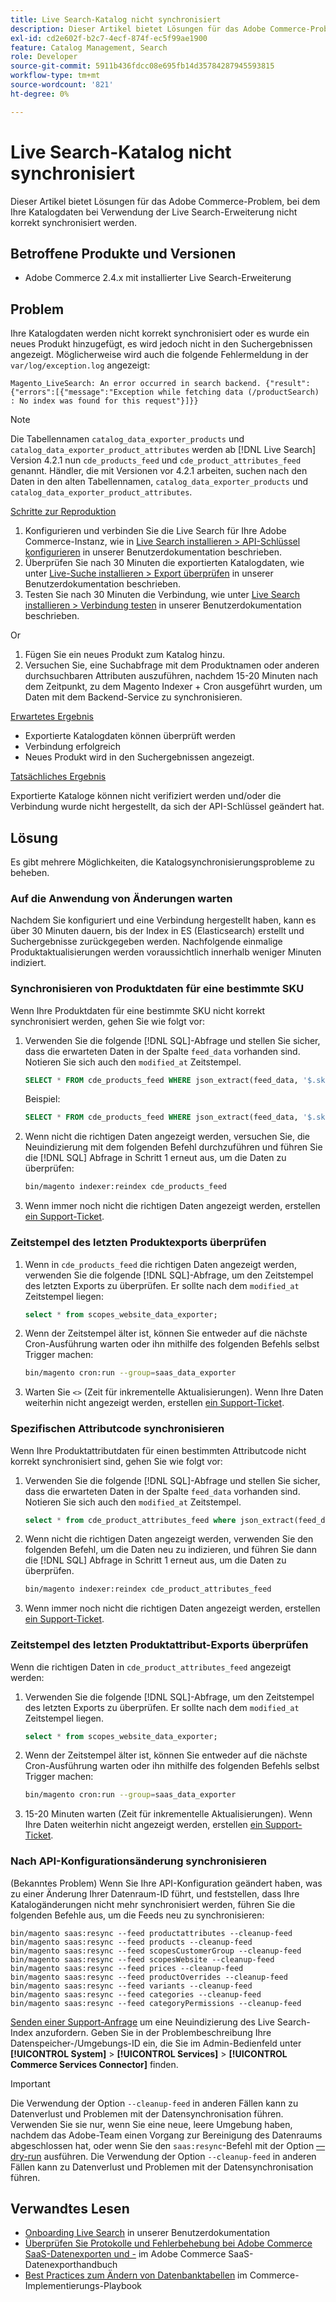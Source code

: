 ```yaml
---
title: Live Search-Katalog nicht synchronisiert
description: Dieser Artikel bietet Lösungen für das Adobe Commerce-Problem, bei dem Ihre Katalogdaten bei Verwendung der Live Search-Erweiterung nicht korrekt synchronisiert werden.
exl-id: cd2e602f-b2c7-4ecf-874f-ec5f99ae1900
feature: Catalog Management, Search
role: Developer
source-git-commit: 5911b436fdcc08e695fb14d35784287945593815
workflow-type: tm+mt
source-wordcount: '821'
ht-degree: 0%

---
```


# Live Search-Katalog nicht synchronisiert

Dieser Artikel bietet Lösungen für das Adobe Commerce-Problem, bei dem Ihre Katalogdaten bei Verwendung der Live Search-Erweiterung nicht korrekt synchronisiert werden.

## Betroffene Produkte und Versionen

* Adobe Commerce 2.4.x mit installierter Live Search-Erweiterung

## Problem

Ihre Katalogdaten werden nicht korrekt synchronisiert oder es wurde ein neues Produkt hinzugefügt, es wird jedoch nicht in den Suchergebnissen angezeigt. Möglicherweise wird auch die folgende Fehlermeldung in der `var/log/exception.log` angezeigt:

`Magento_LiveSearch: An error occurred in search backend. {"result":{"errors":[{"message":"Exception while fetching data (/productSearch) : No index was found for this request"}]}}`

>[!NOTE]
>
>Die Tabellennamen `catalog_data_exporter_products` und `catalog_data_exporter_product_attributes` werden ab [!DNL Live Search] Version 4.2.1 nun `cde_products_feed` und `cde_product_attributes_feed` genannt. Händler, die mit Versionen vor 4.2.1 arbeiten, suchen nach den Daten in den alten Tabellennamen, `catalog_data_exporter_products` und `catalog_data_exporter_product_attributes`.

<u>Schritte zur Reproduktion</u>

1. Konfigurieren und verbinden Sie die Live Search für Ihre Adobe Commerce-Instanz, wie in [Live Search installieren > API-Schlüssel konfigurieren](https://experienceleague.adobe.com/docs/commerce-merchant-services/live-search/onboard/install.html#configure-api-keys) in unserer Benutzerdokumentation beschrieben.
1. Überprüfen Sie nach 30 Minuten die exportierten Katalogdaten, wie unter [Live-Suche installieren > Export überprüfen](https://experienceleague.adobe.com/docs/commerce-merchant-services/live-search/onboard/install.html#verify-export) in unserer Benutzerdokumentation beschrieben.
1. Testen Sie nach 30 Minuten die Verbindung, wie unter [Live Search installieren > Verbindung testen](https://experienceleague.adobe.com/docs/commerce-merchant-services/live-search/onboard/install.html#test-connection) in unserer Benutzerdokumentation beschrieben.

Or

1. Fügen Sie ein neues Produkt zum Katalog hinzu.
1. Versuchen Sie, eine Suchabfrage mit dem Produktnamen oder anderen durchsuchbaren Attributen auszuführen, nachdem 15-20 Minuten nach dem Zeitpunkt, zu dem Magento Indexer + Cron ausgeführt wurden, um Daten mit dem Backend-Service zu synchronisieren.

<u>Erwartetes Ergebnis</u>

* Exportierte Katalogdaten können überprüft werden
* Verbindung erfolgreich
* Neues Produkt wird in den Suchergebnissen angezeigt.

<u>Tatsächliches Ergebnis</u>

Exportierte Kataloge können nicht verifiziert werden und/oder die Verbindung wurde nicht hergestellt, da sich der API-Schlüssel geändert hat.

## Lösung

Es gibt mehrere Möglichkeiten, die Katalogsynchronisierungsprobleme zu beheben.

### Auf die Anwendung von Änderungen warten

Nachdem Sie konfiguriert und eine Verbindung hergestellt haben, kann es über 30 Minuten dauern, bis der Index in ES (Elasticsearch) erstellt und Suchergebnisse zurückgegeben werden. Nachfolgende einmalige Produktaktualisierungen werden voraussichtlich innerhalb weniger Minuten indiziert.

### Synchronisieren von Produktdaten für eine bestimmte SKU

Wenn Ihre Produktdaten für eine bestimmte SKU nicht korrekt synchronisiert werden, gehen Sie wie folgt vor:

1. Verwenden Sie die folgende [!DNL SQL]-Abfrage und stellen Sie sicher, dass die erwarteten Daten in der Spalte `feed_data` vorhanden sind. Notieren Sie sich auch den `modified_at` Zeitstempel.

   ```sql
   SELECT * FROM cde_products_feed WHERE json_extract(feed_data, '$.sku') = '<your_sku>' AND json_extract(feed_data, '$.storeViewCode') = '<your_ store_view_code>';
   ```

   Beispiel:

   ```sql
   SELECT * FROM cde_products_feed WHERE json_extract(feed_data, '$.sku') = '24-MB04' AND json_extract(feed_data, '$.storeViewCode') = 'default';
   ```

1. Wenn nicht die richtigen Daten angezeigt werden, versuchen Sie, die Neuindizierung mit dem folgenden Befehl durchzuführen und führen Sie die [!DNL SQL] Abfrage in Schritt 1 erneut aus, um die Daten zu überprüfen:

   ```bash
   bin/magento indexer:reindex cde_products_feed
   ```

1. Wenn immer noch nicht die richtigen Daten angezeigt werden, erstellen [ ein Support-Ticket](/help/help-center-guide/help-center/magento-help-center-user-guide.md#submit-ticket).

### Zeitstempel des letzten Produktexports überprüfen

1. Wenn in `cde_products_feed` die richtigen Daten angezeigt werden, verwenden Sie die folgende [!DNL SQL]-Abfrage, um den Zeitstempel des letzten Exports zu überprüfen. Er sollte nach dem `modified_at` Zeitstempel liegen:

   ```sql
   select * from scopes_website_data_exporter;
   ```

1. Wenn der Zeitstempel älter ist, können Sie entweder auf die nächste Cron-Ausführung warten oder ihn mithilfe des folgenden Befehls selbst Trigger machen:

   ```bash
   bin/magento cron:run --group=saas_data_exporter
   ```

1. Warten Sie `<>` (Zeit für inkrementelle Aktualisierungen). Wenn Ihre Daten weiterhin nicht angezeigt werden, erstellen [ ein Support-Ticket](/help/help-center-guide/help-center/magento-help-center-user-guide.md#submit-ticket).

### Spezifischen Attributcode synchronisieren

Wenn Ihre Produktattributdaten für einen bestimmten Attributcode nicht korrekt synchronisiert sind, gehen Sie wie folgt vor:

1. Verwenden Sie die folgende [!DNL SQL]-Abfrage und stellen Sie sicher, dass die erwarteten Daten in der Spalte `feed_data` vorhanden sind. Notieren Sie sich auch den `modified_at` Zeitstempel.

   ```sql
   select * from cde_product_attributes_feed where json_extract(feed_data, '$.attributeCode') = '<your_attribute_code>' and store_view_code = '<your_ store_view_code>';
   ```

1. Wenn nicht die richtigen Daten angezeigt werden, verwenden Sie den folgenden Befehl, um die Daten neu zu indizieren, und führen Sie dann die [!DNL SQL] Abfrage in Schritt 1 erneut aus, um die Daten zu überprüfen.

   ```bash
   bin/magento indexer:reindex cde_product_attributes_feed
   ```

1. Wenn immer noch nicht die richtigen Daten angezeigt werden, erstellen [ ein Support-Ticket](/help/help-center-guide/help-center/magento-help-center-user-guide.md#submit-ticket).

### Zeitstempel des letzten Produktattribut-Exports überprüfen

Wenn die richtigen Daten in `cde_product_attributes_feed` angezeigt werden:

1. Verwenden Sie die folgende [!DNL SQL]-Abfrage, um den Zeitstempel des letzten Exports zu überprüfen. Er sollte nach dem `modified_at` Zeitstempel liegen.

   ```sql
   select * from scopes_website_data_exporter;
   ```

1. Wenn der Zeitstempel älter ist, können Sie entweder auf die nächste Cron-Ausführung warten oder ihn mithilfe des folgenden Befehls selbst Trigger machen:

   ```bash
   bin/magento cron:run --group=saas_data_exporter
   ```

1. 15-20 Minuten warten (Zeit für inkrementelle Aktualisierungen). Wenn Ihre Daten weiterhin nicht angezeigt werden, erstellen [ ein Support-Ticket](/help/help-center-guide/help-center/magento-help-center-user-guide.md#submit-ticket).

### Nach API-Konfigurationsänderung synchronisieren

(Bekanntes Problem) Wenn Sie Ihre API-Konfiguration geändert haben, was zu einer Änderung Ihrer Datenraum-ID führt, und feststellen, dass Ihre Katalogänderungen nicht mehr synchronisiert werden, führen Sie die folgenden Befehle aus, um die Feeds neu zu synchronisieren:

```
bin/magento saas:resync --feed productattributes --cleanup-feed
bin/magento saas:resync --feed products --cleanup-feed
bin/magento saas:resync --feed scopesCustomerGroup --cleanup-feed
bin/magento saas:resync --feed scopesWebsite --cleanup-feed
bin/magento saas:resync --feed prices --cleanup-feed
bin/magento saas:resync --feed productOverrides --cleanup-feed
bin/magento saas:resync --feed variants --cleanup-feed
bin/magento saas:resync --feed categories --cleanup-feed
bin/magento saas:resync --feed categoryPermissions --cleanup-feed
```

[Senden einer Support-Anfrage](https://experienceleague.adobe.com/home?support-tab=home#support) um eine Neuindizierung des Live Search-Index anzufordern. Geben Sie in der Problembeschreibung Ihre Datenspeicher-/Umgebungs-ID ein, die Sie im Admin-Bedienfeld unter **[!UICONTROL System]** > **[!UICONTROL Services]** > **[!UICONTROL Commerce Services Connector]** finden.

>[!IMPORTANT]
>Die Verwendung der Option `--cleanup-feed` in anderen Fällen kann zu Datenverlust und Problemen mit der Datensynchronisation führen.  Verwenden Sie sie nur, wenn Sie eine neue, leere Umgebung haben, nachdem das Adobe-Team einen Vorgang zur Bereinigung des Datenraums abgeschlossen hat, oder wenn Sie den `saas:resync`-Befehl mit der Option [—dry-run](https://experienceleague.adobe.com/en/docs/commerce/saas-data-export/data-export-cli-commands#--dry-run) ausführen. Die Verwendung der Option `--cleanup-feed` in anderen Fällen kann zu Datenverlust und Problemen mit der Datensynchronisation führen.

## Verwandtes Lesen

* [Onboarding Live Search](https://experienceleague.adobe.com/docs/commerce-merchant-services/live-search/onboard/onboarding-overview.html) in unserer Benutzerdokumentation
* [Überprüfen Sie Protokolle und Fehlerbehebung bei Adobe Commerce SaaS-Datenexporten und -](https://experienceleague.adobe.com/en/docs/commerce-merchant-services/saas-data-export/troubleshooting-logging) im Adobe Commerce SaaS-Datenexporthandbuch
* [Best Practices zum Ändern von Datenbanktabellen](https://experienceleague.adobe.com/en/docs/commerce-operations/implementation-playbook/best-practices/development/modifying-core-and-third-party-tables#why-adobe-recommends-avoiding-modifications) im Commerce-Implementierungs-Playbook
